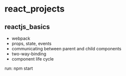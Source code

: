 # react_projects
## reactjs_basics
* webpack
* props, state, events
* communicating between parent and child components
* two-way-binding
* component life cycle

run: 
  npm start

